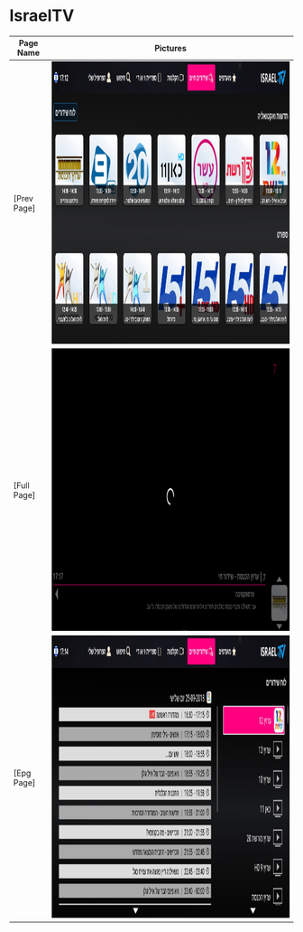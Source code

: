 # IsraelTV
  
  Page Name | Pictures   
 --- | --- 
 [Prev Page] | <img src="Screens/prev.jpg" height= "500"/>
 [Full Page] | <img src="Screens/full.jpg" height= "500"/>
 [Epg Page] | <img src="Screens/epg.jpg" height= "500"/>
